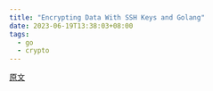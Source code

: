 ```yaml
---
title: "Encrypting Data With SSH Keys and Golang"
date: 2023-06-19T13:38:03+08:00
tags:
  - go
  - crypto
---
```


[原文](https://earthly.dev/blog/encrypting-data-with-ssh-keys-and-golang/)
